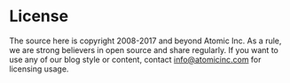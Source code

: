 # License
The source here is copyright 2008-2017 and beyond Atomic Inc. As a rule, we are strong believers in open source and share regularly. If you want to use any of our blog style or content,
contact [info@atomicinc.com](mailto:info@atomicinc.com) for licensing usage.


